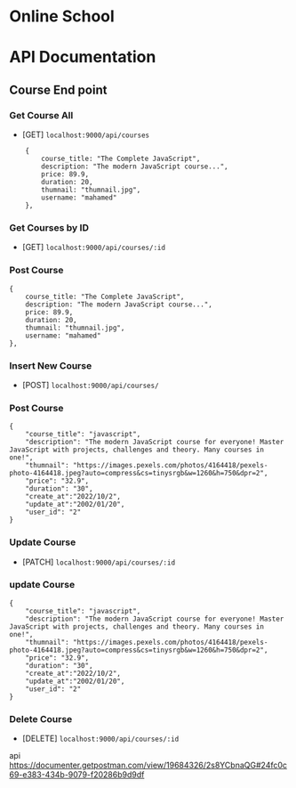 # Online School

# API Documentation

## Course End point

### Get Course All

 - [GET] `localhost:9000/api/courses`

```
    {
        course_title: "The Complete JavaScript",
        description: "The modern JavaScript course...",
        price: 89.9,
        duration: 20,
        thumnail: "thumnail.jpg",
        username: "mahamed"
    },

```

### Get Courses by ID

 - [GET] `localhost:9000/api/courses/:id`

### Post Course 

```
{
    course_title: "The Complete JavaScript",
    description: "The modern JavaScript course...",
    price: 89.9,
    duration: 20,
    thumnail: "thumnail.jpg",
    username: "mahamed"
},

```

### Insert New Course

 - [POST] `localhost:9000/api/courses/`

### Post Course 

```
{
    "course_title": "javascript",
    "description": "The modern JavaScript course for everyone! Master JavaScript with projects, challenges and theory. Many courses in one!",
    "thumnail": "https://images.pexels.com/photos/4164418/pexels-photo-4164418.jpeg?auto=compress&cs=tinysrgb&w=1260&h=750&dpr=2",
    "price": "32.9",
    "duration": "30",
    "create_at":"2022/10/2",
    "update_at":"2002/01/20",
    "user_id": "2"
}

```

### Update Course

- [PATCH] `localhost:9000/api/courses/:id`

### update Course 

```
{
    "course_title": "javascript",
    "description": "The modern JavaScript course for everyone! Master JavaScript with projects, challenges and theory. Many courses in one!",
    "thumnail": "https://images.pexels.com/photos/4164418/pexels-photo-4164418.jpeg?auto=compress&cs=tinysrgb&w=1260&h=750&dpr=2",
    "price": "32.9",
    "duration": "30",
    "create_at":"2022/10/2",
    "update_at":"2002/01/20",
    "user_id": "2"
}

```

### Delete Course

- [DELETE] `localhost:9000/api/courses/:id`

api https://documenter.getpostman.com/view/19684326/2s8YCbnaQG#24fc0c69-e383-434b-9079-f20286b9d9df